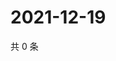 # 2021-12-19

共 0 条

<!-- BEGIN WEIBO -->
<!-- 最后更新时间 Sun Dec 19 2021 15:11:44 GMT+0800 (China Standard Time) -->

<!-- END WEIBO -->
